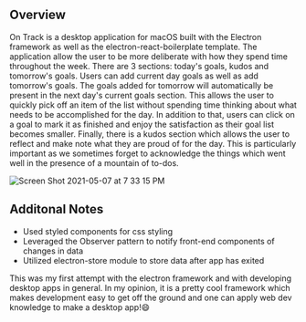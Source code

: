 ## Overview

On Track is a desktop application for macOS built with the Electron framework as well as the electron-react-boilerplate template. The application allow the user to be more deliberate with how they spend time throughout the week. There are 3 sections: today's goals, kudos and tomorrow's goals. Users can add current day goals as well as add tomorrow's goals. The goals added for tomorrow will automatically be present in the next day's current goals section. This allows the user to quickly pick off an item of the list without spending time thinking about what needs to be accomplished for the day. In addition to that, users can click on a goal to mark it as finished and enjoy the satisfaction as their goal list becomes smaller. Finally, there is a kudos section which allows the user to reflect and make note what they are proud of for the day. This is particularly important as we sometimes forget to acknowledge the things which went well in the presence of a mountain of to-dos.

![Screen Shot 2021-05-07 at 7 33 15 PM](https://user-images.githubusercontent.com/43521582/117517815-3de96700-af6b-11eb-9722-a8279b7c0e40.png)

## Additonal Notes

- Used styled components for css styling
- Leveraged the Observer pattern to notify front-end components of changes in data
- Utilized electron-store module to store data after app has exited

This was my first attempt with the electron framework and with developing desktop apps in general. In my opinion, it is a pretty cool framework which makes development easy to get off the ground and one can apply web dev knowledge to make a desktop app!😄
